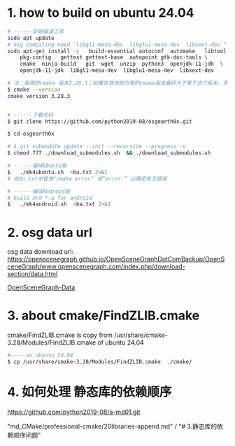 # 1. how to build on ubuntu 24.04
<!-- 
(1)
3rd/osg/**/*.txt*,3rd/osg/**/*.cmake

(2)gdal 的cmake脚本 需要改
(3)osg、osgearth 的cmake脚本需要改
--> 


```sh
# ------安装编译工具
sudo apt update
# osg compiling need "libgl1-mesa-dev  libglu1-mesa-dev  libxext-dev "
sudo apt-get install -y   build-essential autoconf  automake   libtool \
    pkg-config   gettext gettext-base  autopoint gtk-doc-tools \
    cmake  ninja-build   git  wget  unzip  python3  openjdk-11-jdk  \
    openjdk-11-jdk  libgl1-mesa-dev  libglu1-mesa-dev  libxext-dev 

# 注：我用的cmake 版本3.28.3；如果在其他地方用的cmake版本最好大于等于这个版本，否则可能编译出错
$ cmake --version
cmake version 3.28.3


# ------下载代码
$ git clone https://github.com/python2019-08/osgearth0x.git

$ cd osgearth0x

# $ git submodule update --init --recursive --progress -v
$ chmod 777 ./download_submodules.sh  && ./download_submodules.sh 

# ------编译Ubuntu版
$   ./mk4ubuntu.sh  >bu.txt 2>&1
# 在bu.txt中查询"cmake error" 或“error:” 以确定有无错误

# ------编译Android版
# build 3rd *.a for android
$   ./mk4android.sh  >ba.txt 2>&1
```

# 2. osg data url

osg data download url:
https://openscenegraph.github.io/OpenSceneGraphDotComBackup/OpenSceneGraph/www.openscenegraph.com/index.php/download-section/data.html

[OpenSceneGraph-Data ](https://github.com/openscenegraph/OpenSceneGraph-Data.git)


# 3. about cmake/FindZLIB.cmake  
cmake/FindZLIB.cmake is copy from  /usr/share/cmake-3.28/Modules/FindZLIB.cmake of  ubuntu 24.04
```sh
#---- on ubuntu 24.04 
$ cp /usr/share/cmake-3.28/Modules/FindZLIB.cmake  ./cmake/
```
 
 <!-- /usr/share/cmake-3.28/Modules/FindSQLite3.cmake   -->

# 4. 如何处理 静态库的依赖顺序

https://github.com/python2019-08/a-md01.git 

"md_CMake/professional-cmake/20libraries-append.md"  /  "# 3.静态库的依赖顺序问题"
